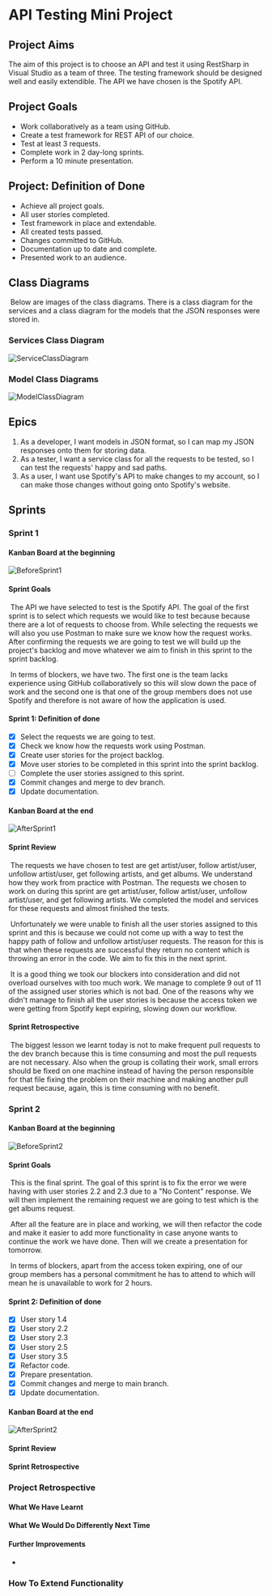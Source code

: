 # API Testing Mini Project

## Project Aims

The aim of this project is to choose an API and test it using RestSharp in Visual Studio as a team of three. The testing framework should be designed well and easily extendible. The API we have chosen is the Spotify API. 



## Project Goals

- Work collaboratively as a team using GitHub.
- Create a test framework for REST API of our choice.
- Test at least 3 requests.
- Complete work in 2 day-long sprints.
- Perform a 10 minute presentation.



## Project: Definition of Done

- Achieve all project goals.
- All user stories completed.
- Test framework in place and extendable.
- All created tests passed.
- Changes committed to GitHub.
- Documentation up to date and complete.
- Presented work to an audience.



## Class Diagrams

​	Below are images of the class diagrams. There is a class diagram for the services and a class diagram for the models that the JSON responses were stored in.

### Services Class Diagram

![ServiceClassDiagram](Images/ServiceClassDiagram.png)

### Model Class Diagrams

![ModelClassDiagram](Images/ModelClassDiagram.png)



## Epics

1. As a developer, I want models in JSON format, so I can map my JSON responses onto them for storing data.
2. As a tester, I want a service class for all the requests to be tested, so I can test the requests' happy and sad paths.
3. As a user, I want use Spotify's API to make changes to my account, so I can make those changes without going onto Spotify's website.



## Sprints

### Sprint 1

#### Kanban Board at the beginning

![BeforeSprint1](Images/BeforeSprint1.png)

#### Sprint Goals

​	The API we have selected to test is the Spotify API. The goal of the first sprint is to select which requests we would like to test because because there are a lot of requests to choose from. While selecting the requests we will also you use Postman to make sure we know how the request works. After confirming the requests we are going to test we will build up the project's backlog and move whatever we aim to finish in this sprint to the sprint backlog.

​	In terms of blockers, we have two. The first one is the team lacks experience using GitHub collaboratively so this will slow down the pace of work and the second one is that one of the group members does not use Spotify and therefore is not aware of how the application is used.

#### Sprint 1: Definition of done

- [x] Select the requests we are going to test.
- [x] Check we know how the requests work using Postman.
- [x] Create user stories for the project backlog.
- [x] Move user stories to be completed in this sprint into the sprint backlog.
- [ ] Complete the user stories assigned to this sprint.
- [x] Commit changes and merge to dev branch.
- [x] Update documentation.

#### Kanban Board at the end

![AfterSprint1](Images/AfterSprint1.png)

#### Sprint Review

​	The requests we have chosen to test are get artist/user, follow artist/user, unfollow artist/user, get following artists, and get albums. We understand how they work from practice with Postman. The requests we chosen to work on during this sprint are get artist/user, follow artist/user, unfollow artist/user, and get following artists. We completed the model and services for these requests and almost finished the tests.

​	Unfortunately we were unable to finish all the user stories assigned to this sprint and this is because we could not come up with a way to test the happy path of follow and unfollow artist/user requests. The reason for this is that when these requests are successful they return no content which is throwing an error in the code. We aim to fix this in the next sprint.

​	It is a good thing we took our blockers into consideration and did not overload ourselves with too much work. We manage to complete 9 out of 11 of the assigned user stories which is not bad. One of the reasons why we didn't manage to finish all the user stories is because the access token we were getting from Spotify kept expiring, slowing down our workflow.

#### Sprint Retrospective

​	The biggest lesson we learnt today is not to make frequent pull requests to the dev branch because this is time consuming and most the pull requests are not necessary. Also when the group is collating their work, small errors should be fixed on one machine instead of having the person responsible for that file fixing the problem on their machine and making another pull request because, again, this is time consuming with no benefit.

### Sprint 2

#### Kanban Board at the beginning

![BeforeSprint2](Images/BeforeSprint2.png)

#### Sprint Goals

​	This is the final sprint. The goal of this sprint is to fix the error we were having with user stories 2.2 and 2.3 due to a "No Content" response. We will then implement the remaining request we are going to test which is the get albums request.

​	After all the feature are in place and working, we will then refactor the code and make it easier to add more functionality in case anyone wants to continue the work we have done. Then will we create a presentation for tomorrow.

​	In terms of blockers, apart from the access token expiring, one of our group members has a personal commitment he has to attend to which will mean he is unavailable to work for 2 hours.

#### Sprint 2: Definition of done

- [x] User story 1.4
- [x] User story 2.2
- [x] User story 2.3
- [x] User story 2.5
- [x] User story 3.5
- [x] Refactor code.
- [x] Prepare presentation.
- [x] Commit changes and merge to main branch.
- [x] Update documentation.

#### Kanban Board at the end

![AfterSprint2](Images/AfterSprint2.png)

#### Sprint Review



#### Sprint Retrospective



### Project Retrospective

#### What We Have Learnt



#### What We Would Do Differently Next Time



#### Further Improvements

- 



### How To Extend Functionality

